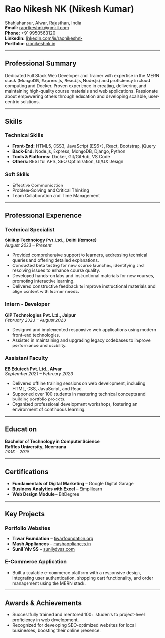 
# **Rao Nikesh NK (Nikesh Kumar)**  
Shahjahanpur, Alwar, Rajasthan, India  
**Email:** [raonikeshnk@gmail.com](mailto:raonikeshnk@gmail.com)  
**Phone:** +91 9950563120  
**LinkedIn:** [linkedin.com/in/raonikeshnk](https://www.linkedin.com/in/raonikeshnk/)  
**Portfolio:** [raonikeshnk.in](https://raonikeshnk.in)  

---

## **Professional Summary**  
Dedicated Full Stack Web Developer and Trainer with expertise in the MERN stack (MongoDB, Express.js, React.js, Node.js) and proficiency in cloud computing and Docker. Proven experience in creating, delivering, and maintaining high-quality course materials and web applications. Passionate about empowering others through education and developing scalable, user-centric solutions.

---

## **Skills**

### **Technical Skills**  
- **Front-End:** HTML5, CSS3, JavaScript (ES6+), React, Bootstrap, jQuery  
- **Back-End:** Node.js, Express, MongoDB, Django, Python  
- **Tools & Platforms:** Docker, Git/GitHub, VS Code  
- **Others:** RESTful APIs, SEO Optimization, UI/UX Design  

### **Soft Skills**  
- Effective Communication  
- Problem-Solving and Critical Thinking  
- Team Collaboration and Time Management  

---

## **Professional Experience**

### **Technical Specialist**  
**Skillup Technology Pvt. Ltd., Delhi (Remote)**  
_August 2023 – Present_  
- Provided comprehensive support to learners, addressing technical queries and offering detailed explanations.  
- Conducted beta testing for new course launches, identifying and resolving issues to enhance course quality.  
- Developed hands-on labs and instructional materials for new courses, promoting interactive learning.  
- Delivered constructive feedback to improve instructional materials and align content with learner needs.  

### **Intern - Developer**  
**GIP Technologies Pvt. Ltd., Jaipur**  
_February 2023 – August 2023_  
- Designed and implemented responsive web applications using modern front-end technologies.  
- Assisted in maintaining and upgrading legacy codebases to improve performance and usability.  

### **Assistant Faculty**  
**EB Edutech Pvt. Ltd., Alwar**  
_September 2021 – February 2023_  
- Delivered offline training sessions on web development, including HTML, CSS, JavaScript, and React.  
- Supported over 100 students in mastering technical concepts and building portfolio projects.  
- Organized professional development workshops, fostering an environment of continuous learning.  

---

## **Education**  

**Bachelor of Technology in Computer Science**  
**Raffles University, Neemrana**  
_2015 – 2019_  

---

## **Certifications**  
- **Fundamentals of Digital Marketing** – Google Digital Garage  
- **Business Analytics with Excel** – Simplilearn  
- **Web Design Module** – BitDegree  

---

## **Key Projects**  

### **Portfolio Websites**  
- **Tiwar Foundation** – [tiwarfoundation.org](https://tiwarfoundation.org)  
- **Mash Appliances** – [mashappliances.in](https://mashappliances.in)  
- **Sunil Ydv SS** – [sunilydvss.com](https://sunilydvss.com)  

### **E-Commerce Application**  
- Built a scalable e-commerce platform with a responsive design, integrating user authentication, shopping cart functionality, and order management using the MERN stack.  

---

## **Awards & Achievements**  
- Successfully trained and mentored 100+ students to project-level proficiency in web development.  
- Recognized for developing SEO-optimized websites for local businesses, boosting their online presence.  

